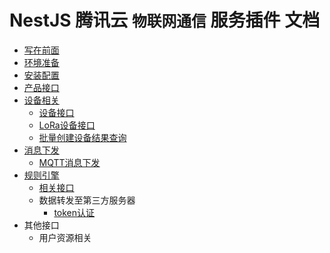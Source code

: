 # NestJS 腾讯云 `物联网通信` 服务插件 文档

* [写在前面](写在前面.md)
* [环境准备](环境准备.md)
* [安装配置](安装配置.md)
* [产品接口](产品接口.md)
* [设备相关](设备相关/README.md)
  + [设备接口](设备相关/设备接口.md)
  + [LoRa设备接口](设备相关/lora设备接口.md)
  + [批量创建设备结果查询](设备相关/批量创建设备结果查询.md)
* [消息下发](消息下发/README.md)
  + [MQTT消息下发](消息下发/MQTT消息下发.md)
* [规则引擎](规则引擎/README.md)
  + [相关接口](规则引擎/相关接口.md)
  + 数据转发至第三方服务器
    - [token认证](规则引擎/数据转发至第三方服务器/token认证.md)
* 其他接口
  + 用户资源相关
